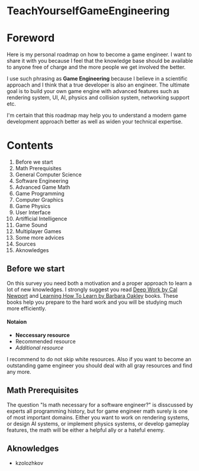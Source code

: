 # TeachYourselfGameEngineering
<h1>Foreword</h1>
<p>Here is my personal roadmap on how to become a game engineer. I want to share it with you because I feel that the knowledge base should be available to anyone free of charge and the more people we get involved the better.

I use such phrasing as <strong>Game Engineering</strong> because I believe in a scientific approach and I think that a true developer is also an engineer. The ultimate goal is to build your own game engine with advanced features such as rendering system, UI, AI, physics and collision system, networking support etc. 

I'm certain that this roadmap may help you to understand a modern game development approach better as well as widen your technical expertise.</p>
<h1>Contents</h1>
<ol>
  <li start="0">Before we start</li>
  <li>Math Prerequisites</li>
  <li>General Computer Science</li>
  <li>Software Engineering</li>
  <li>Advanced Game Math</li>
  <li>Game Programming</li>
  <li>Computer Graphics</li>
  <li>Game Physics</li>
  <li>User Interface</li>
  <li>Artifficial Intelligence</li>
  <li>Game Sound</li>
  <li>Multiplayer Games</li>
  <li>Some more advices</li>
  <li>Sources</li>
  <li>Aknowledges</li>
</ol>
<h2>Before we start</h2>
<p>On this survey you need both a motivation and a proper approach to learn a lot of new knowledges. I strongly suggest you read <a href="https://www.calnewport.com/books/deep-work/">Deep Work by Cal Newport</a> and <a href="https://barbaraoakley.com/books/learning-how-to-learn/">Learning How To Learn by Barbara Oakley</a> books. These books help you prepare to the hard work and you will be studying much more efficiently.</p>
<h4>Notaion</h4>
<ul>
  <li><strong>Neccessary resource</strong></li>
  <li>Recommended resource</li>
  <li><em>Additional resource</em></li>
</ul>
 <p>I recommend to do not skip white resources. Also if you want to become an outstanding game engineer you should deal with all gray resources and find any more.</p>
</p>
<h2>Math Prerequisites</h2>
<p> The question "Is math necessary for a software engineer?" is disscussed by experts all programming history, but for game engineer math surely is one of most important domains. Either you want to work on rendering systems, or design AI systems, or implement physics systems, or develop gameplay features, the math will be either a helpful ally or a hateful enemy.
<h2>Aknowledges</h2>
<ul>
  <li>kzolozhkov</li>
</ul>
